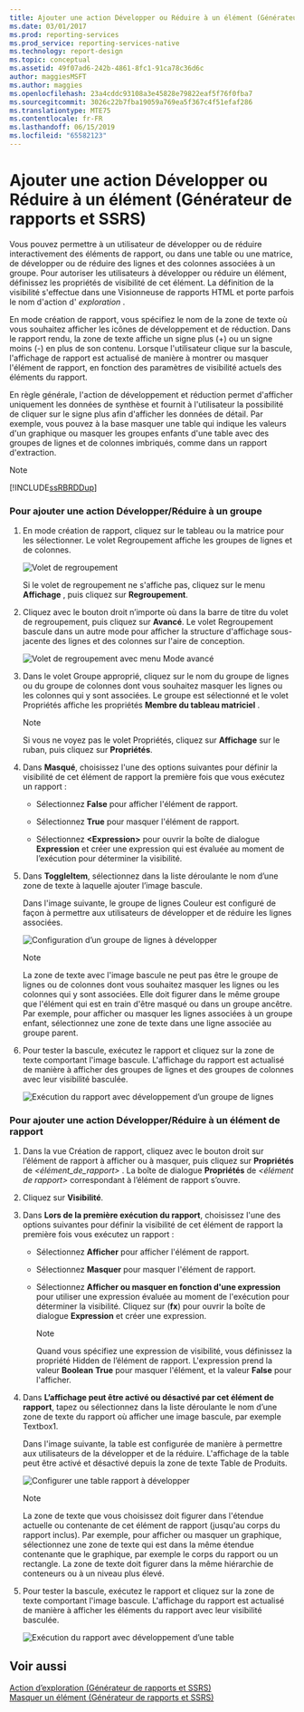 ```yaml
---
title: Ajouter une action Développer ou Réduire à un élément (Générateur de rapports et SSRS) | Microsoft Docs
ms.date: 03/01/2017
ms.prod: reporting-services
ms.prod_service: reporting-services-native
ms.technology: report-design
ms.topic: conceptual
ms.assetid: 49f07ad6-242b-4861-8fc1-91ca78c36d6c
author: maggiesMSFT
ms.author: maggies
ms.openlocfilehash: 23a4cddc93108a3e45828e79822eaf5f76f0fba7
ms.sourcegitcommit: 3026c22b7fba19059a769ea5f367c4f51efaf286
ms.translationtype: MTE75
ms.contentlocale: fr-FR
ms.lasthandoff: 06/15/2019
ms.locfileid: "65582123"
---
```

# <a name="add-an-expand-or-collapse-action-to-an-item-report-builder-and-ssrs"></a>Ajouter une action Développer ou Réduire à un élément (Générateur de rapports et SSRS)
  Vous pouvez permettre à un utilisateur de développer ou de réduire interactivement des éléments de rapport, ou dans une table ou une matrice, de développer ou de réduire des lignes et des colonnes associées à un groupe. Pour autoriser les utilisateurs à développer ou réduire un élément, définissez les propriétés de visibilité de cet élément. La définition de la visibilité s'effectue dans une Visionneuse de rapports HTML et porte parfois le nom d'action d' *exploration* .  
  
 En mode création de rapport, vous spécifiez le nom de la zone de texte où vous souhaitez afficher les icônes de développement et de réduction. Dans le rapport rendu, la zone de texte affiche un signe plus (+) ou un signe moins (-) en plus de son contenu. Lorsque l'utilisateur clique sur la bascule, l'affichage de rapport est actualisé de manière à montrer ou masquer l'élément de rapport, en fonction des paramètres de visibilité actuels des éléments du rapport.  
  
 En règle générale, l'action de développement et réduction permet d'afficher uniquement les données de synthèse et fournit à l'utilisateur la possibilité de cliquer sur le signe plus afin d'afficher les données de détail. Par exemple, vous pouvez à la base masquer une table qui indique les valeurs d'un graphique ou masquer les groupes enfants d'une table avec des groupes de lignes et de colonnes imbriqués, comme dans un rapport d'extraction.  
  
> [!NOTE]  
>  [!INCLUDE[ssRBRDDup](../../includes/ssrbrddup-md.md)]  
  
### <a name="to-add-expand-and-collapse-action-to-a-group"></a>Pour ajouter une action Développer/Réduire à un groupe  
  
1.  En mode création de rapport, cliquez sur le tableau ou la matrice pour les sélectionner. Le volet Regroupement affiche les groupes de lignes et de colonnes.  
  
     ![Volet de regroupement](../../reporting-services/report-design/media/groupingpane.png "Volet de regroupement")  
  
     Si le volet de regroupement ne s'affiche pas, cliquez sur le menu **Affichage** , puis cliquez sur **Regroupement**.  
  
2.  Cliquez avec le bouton droit n’importe où dans la barre de titre du volet de regroupement, puis cliquez sur **Avancé**. Le volet Regroupement bascule dans un autre mode pour afficher la structure d'affichage sous-jacente des lignes et des colonnes sur l'aire de conception.  
  
     ![Volet de regroupement avec menu Mode avancé](../../reporting-services/report-design/media/groupingpane-advancedmode.png "Volet de regroupement avec menu Mode avancé")  
  
3.  Dans le volet Groupe approprié, cliquez sur le nom du groupe de lignes ou du groupe de colonnes dont vous souhaitez masquer les lignes ou les colonnes qui y sont associées. Le groupe est sélectionné et le volet Propriétés affiche les propriétés **Membre du tableau matriciel** .  
  
    > [!NOTE]  
    >  Si vous ne voyez pas le volet Propriétés, cliquez sur **Affichage** sur le ruban, puis cliquez sur **Propriétés**.  
  
4.  Dans **Masqué**, choisissez l'une des options suivantes pour définir la visibilité de cet élément de rapport la première fois que vous exécutez un rapport :  
  
    -   Sélectionnez **False** pour afficher l'élément de rapport.  
  
    -   Sélectionnez **True** pour masquer l'élément de rapport.  
  
    -   Sélectionnez **\<Expression>** pour ouvrir la boîte de dialogue **Expression** et créer une expression qui est évaluée au moment de l’exécution pour déterminer la visibilité.  
  
5.  Dans **ToggleItem**, sélectionnez dans la liste déroulante le nom d’une zone de texte à laquelle ajouter l’image bascule.  
  
     Dans l'image suivante, le groupe de lignes Couleur est configuré de façon à permettre aux utilisateurs de développer et de réduire les lignes associées.  
  
     ![Configuration d’un groupe de lignes à développer](../../reporting-services/report-design/media/expandcollapse-confighiddentoggleitemwithnumbers.png "Configuration d’un groupe de lignes à développer")  
  
    > [!NOTE]  
    >  La zone de texte avec l'image bascule ne peut pas être le groupe de lignes ou de colonnes dont vous souhaitez masquer les lignes ou les colonnes qui y sont associées. Elle doit figurer dans le même groupe que l'élément qui est en train d'être masqué ou dans un groupe ancêtre. Par exemple, pour afficher ou masquer les lignes associées à un groupe enfant, sélectionnez une zone de texte dans une ligne associée au groupe parent.  
  
6.  Pour tester la bascule, exécutez le rapport et cliquez sur la zone de texte comportant l'image bascule. L'affichage du rapport est actualisé de manière à afficher des groupes de lignes et des groupes de colonnes avec leur visibilité basculée.  
  
     ![Exécution du rapport avec développement d’un groupe de lignes](../../reporting-services/report-design/media/expandcollapse-runreport-rowgroup.png "Exécution du rapport avec développement d’un groupe de lignes")  
  
### <a name="to-add-expand-and-collapse-action-to-a-report-item"></a>Pour ajouter une action Développer/Réduire à un élément de rapport  
  
1.  Dans la vue Création de rapport, cliquez avec le bouton droit sur l’élément de rapport à afficher ou à masquer, puis cliquez sur **Propriétés** de *\<élément_de_rapport>* . La boîte de dialogue **Propriétés** de *\<élément de rapport>* correspondant à l’élément de rapport s’ouvre.  
  
2.  Cliquez sur **Visibilité**.  
  
3.  Dans **Lors de la première exécution du rapport**, choisissez l'une des options suivantes pour définir la visibilité de cet élément de rapport la première fois vous exécutez un rapport :  
  
    -   Sélectionnez **Afficher** pour afficher l'élément de rapport.  
  
    -   Sélectionnez **Masquer** pour masquer l'élément de rapport.  
  
    -   Sélectionnez **Afficher ou masquer en fonction d'une expression** pour utiliser une expression évaluée au moment de l'exécution pour déterminer la visibilité. Cliquez sur (**fx**) pour ouvrir la boîte de dialogue **Expression** et créer une expression.  
  
        > [!NOTE]  
        >  Quand vous spécifiez une expression de visibilité, vous définissez la propriété Hidden de l’élément de rapport. L'expression prend la valeur **Boolean** **True** pour masquer l'élément, et la valeur **False** pour l'afficher.  
  
4.  Dans **L’affichage peut être activé ou désactivé par cet élément de rapport**, tapez ou sélectionnez dans la liste déroulante le nom d’une zone de texte du rapport où afficher une image bascule, par exemple Textbox1.  
  
     Dans l'image suivante, la table est configurée de manière à permettre aux utilisateurs de la développer et de la réduire. L'affichage de la table peut être activé et désactivé depuis la zone de texte Table de Produits.  
  
     ![Configurer une table rapport à développer](../../reporting-services/report-design/media/expandcollapse-reporttable.png "Configurer une table rapport à développer")  
  
    > [!NOTE]  
    >  La zone de texte que vous choisissez doit figurer dans l'étendue actuelle ou contenante de cet élément de rapport (jusqu'au corps du rapport inclus). Par exemple, pour afficher ou masquer un graphique, sélectionnez une zone de texte qui est dans la même étendue contenante que le graphique, par exemple le corps du rapport ou un rectangle. La zone de texte doit figurer dans la même hiérarchie de conteneurs ou à un niveau plus élevé.  
  
5.  Pour tester la bascule, exécutez le rapport et cliquez sur la zone de texte comportant l'image bascule. L'affichage du rapport est actualisé de manière à afficher les éléments du rapport avec leur visibilité basculée.  
  
     ![Exécution du rapport avec développement d’une table](../../reporting-services/report-design/media/expandcollapse-runreport-reporttable.png "Rapport en cours d’exécution avec développement d’une table")  
  
## <a name="see-also"></a>Voir aussi  
 [Action d’exploration &#40;Générateur de rapports et SSRS&#41;](../../reporting-services/report-design/drilldown-action-report-builder-and-ssrs.md)   
 [Masquer un élément &#40;Générateur de rapports et SSRS&#41;](../../reporting-services/report-builder/hide-an-item-report-builder-and-ssrs.md)  
  
  
